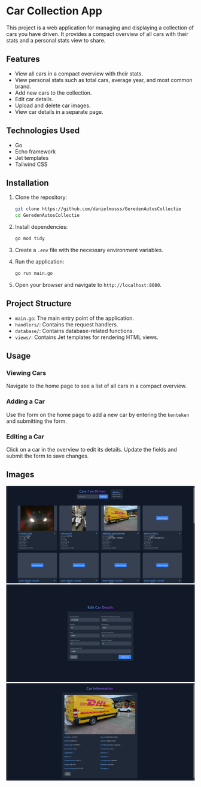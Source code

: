 # Car Collection App

This project is a web application for managing and displaying a collection of cars you have driven. It provides a compact overview of all cars with their stats and a personal stats view to share.

## Features

- View all cars in a compact overview with their stats.
- View personal stats such as total cars, average year, and most common brand.
- Add new cars to the collection.
- Edit car details.
- Upload and delete car images.
- View car details in a separate page.

## Technologies Used

- Go
- Echo framework
- Jet templates
- Tailwind CSS

## Installation

1. Clone the repository:
    ```sh
    git clone https://github.com/danielmosss/GeredenAutosCollectie
    cd GeredenAutosCollectie
    ```

2. Install dependencies:
    ```sh
    go mod tidy
    ```

3. Create a `.env` file with the necessary environment variables.

4. Run the application:
    ```sh
    go run main.go
    ```

5. Open your browser and navigate to `http://localhost:8080`.

## Project Structure

- `main.go`: The main entry point of the application.
- `handlers/`: Contains the request handlers.
- `database/`: Contains database-related functions.
- `views/`: Contains Jet templates for rendering HTML views.

## Usage

### Viewing Cars

Navigate to the home page to see a list of all cars in a compact overview.

### Adding a Car

Use the form on the home page to add a new car by entering the `kenteken` and submitting the form.

### Editing a Car

Click on a car in the overview to edit its details. Update the fields and submit the form to save changes.

## Images
![img.png](img.png)
![img_1.png](img_1.png)
![img_2.png](img_2.png)
